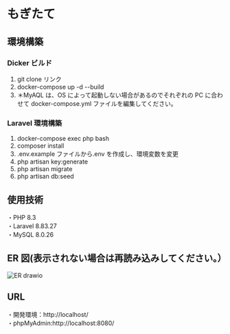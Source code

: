 # もぎたて

## 環境構築

### Dicker ビルド

1. git clone リンク
2. docker-compose up -d --build
3. ＊MyAQL は、OS によって起動しない場合があるのでそれぞれの PC に合わせて docker-compose.yml ファイルを編集してください。

### Laravel 環境構築

1. docker-compose exec php bash
2. composer install
3. .env.example ファイルから.env を作成し、環境変数を変更
4. php artisan key:generate
5. php artisan migrate
6. php artisan db:seed

## 使用技術

・PHP 8.3  
・Laravel 8.83.27  
・MySQL 8.0.26

## ER 図(表示されない場合は再読み込みしてください。）

![ER drawio](https://github.com/user-attachments/assets/221367d2-80dd-4cf3-9ab8-f4c290d1763d)

## URL

・開発環境：http://localhost/  
・phpMyAdmin:http://localhost:8080/

